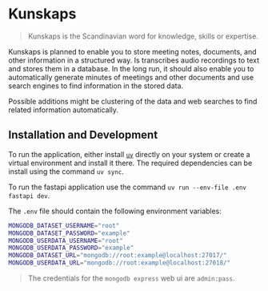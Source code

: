 # Kunskaps

> Kunskaps is the Scandinavian word for knowledge, skills or expertise.

Kunskaps is planned to enable you to store meeting notes, documents, and other information in a structured way.
Is transcribes audio recordings to text and stores them in a database.
In the long run, it should also enable you to automatically generate minutes of meetings and other documents and use search engines to find information in the stored data.

Possible additions might be clustering of the data and web searches to find related information automatically.

## Installation and Development

To run the application, either install [`uv`](https://docs.astral.sh/uv/) directly on your system or create a virtual environment and install it there.
The required dependencies can be install using the command `uv sync`.

To run the fastapi application use the command `uv run --env-file .env fastapi dev`.

The `.env` file should contain the following environment variables:

~~~bash
MONGODB_DATASET_USERNAME="root"
MONGODB_DATASET_PASSWORD="example"
MONGODB_USERDATA_USERNAME="root"
MONGODB_USERDATA_PASSWORD="example"
MONGODB_DATASET_URL="mongodb://root:example@localhost:27017/"
MONGODB_USERDATA_URL="mongodb://root:example@localhost:27018/"
~~~

> The credentials for the `mongodb express` web ui are `admin:pass`.

